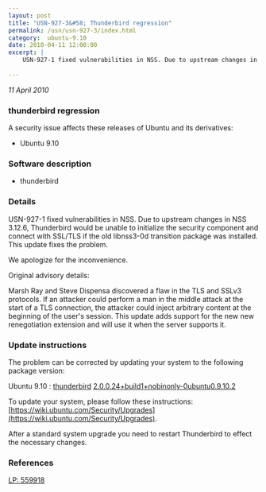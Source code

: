 ```yaml
---
layout: post
title: "USN-927-3&#58; Thunderbird regression"
permalink: /usn/usn-927-3/index.html
category:  ubuntu-9.10
date: 2010-04-11 12:00:00
excerpt: |
    USN-927-1 fixed vulnerabilities in NSS. Due to upstream changes in NSS 3.12.6, Thunderbird would be unable to initialize the security component and connect with SSL/TLS if the old libnss3-0d transition package was installed. This update fixes the problem.
    
--- 
```

 
 

*11 April 2010*

### thunderbird regression

A security issue affects these releases of Ubuntu and its derivatives:

* Ubuntu 9.10

### Software description

* thunderbird 

### Details

USN-927-1 fixed vulnerabilities in NSS. Due to upstream changes in NSS 3.12.6, Thunderbird would be unable to initialize the security component and connect with SSL/TLS if the old libnss3-0d transition package was installed. This update fixes the problem.

We apologize for the inconvenience.

Original advisory details:

 Marsh Ray and Steve Dispensa discovered a flaw in the TLS and SSLv3 protocols. If an attacker could perform a man in the middle attack at the start of a TLS connection, the attacker could inject arbitrary content at the beginning of the user&#39;s session. This update adds support for the new new renegotiation extension and will use it when the server supports it. 

### Update instructions

The problem can be corrected by updating your system to the following package version:

Ubuntu 9.10
 : [thunderbird](https://launchpad.net/ubuntu/+source/thunderbird) <span> [2.0.0.24+build1+nobinonly-0ubuntu0.9.10.2](https://launchpad.net/ubuntu/+source/thunderbird/2.0.0.24+build1+nobinonly-0ubuntu0.9.10.2) </span> 

To update your system, please follow these instructions: [https://wiki.ubuntu.com/Security/Upgrades](https://wiki.ubuntu.com/Security/Upgrades).

After a standard system upgrade you need to restart Thunderbird to effect the necessary changes. 

### References

 
 [LP: 559918](https://launchpad.net/bugs/559918)
 

